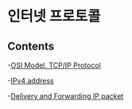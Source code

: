# 인터넷 프로토콜

## Contents

-[OSI Model, TCP/IP Protocol](OSI_Model,TCPIP_Protocol/README.md)

-[IPv4 address](IPv4/README.md)

-[Delivery and Forwarding IP packet](Packet_Delivery_Forwarding/README.md)
